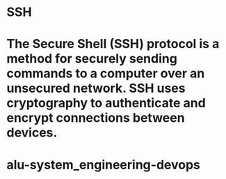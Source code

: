 # SSH
The Secure Shell (SSH) protocol is a method for securely sending commands to a computer over an unsecured network. SSH uses cryptography to authenticate and encrypt connections between devices.
=======
# alu-system_engineering-devops
